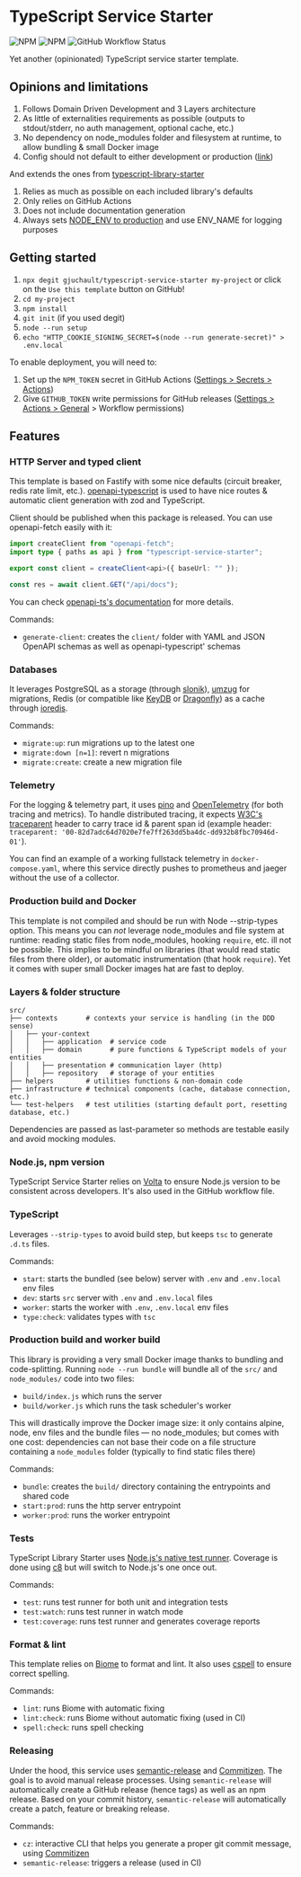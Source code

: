 # TypeScript Service Starter

![NPM](https://img.shields.io/npm/l/@gjuchault/typescript-service-starter)
![NPM](https://img.shields.io/npm/v/@gjuchault/typescript-service-starter)
![GitHub Workflow Status](https://github.com/gjuchault/typescript-service-starter/actions/workflows/typescript-service-starter.yml/badge.svg?branch=main)

Yet another (opinionated) TypeScript service starter template.

## Opinions and limitations

1. Follows Domain Driven Development and 3 Layers architecture
2. As little of externalities requirements as possible (outputs to stdout/stderr, no auth management, optional cache, etc.)
3. No dependency on node_modules folder and filesystem at runtime, to allow bundling & small Docker image
4. Config should not default to either development or production ([link](https://softwareengineering.stackexchange.com/a/375843))

And extends the ones from [typescript-library-starter](https://github.com/gjuchault/typescript-library-starter)

1. Relies as much as possible on each included library's defaults
2. Only relies on GitHub Actions
3. Does not include documentation generation
4. Always sets [NODE_ENV to production](https://cjihrig.com/node_env_considered_harmful) and use ENV_NAME for logging purposes

## Getting started

1. `npx degit gjuchault/typescript-service-starter my-project` or click on the `Use this template` button on GitHub!
2. `cd my-project`
3. `npm install`
4. `git init` (if you used degit)
5. `node --run setup`
6. `echo "HTTP_COOKIE_SIGNING_SECRET=$(node --run generate-secret)" > .env.local`

To enable deployment, you will need to:

1. Set up the `NPM_TOKEN` secret in GitHub Actions ([Settings > Secrets > Actions](https://github.com/gjuchault/typescript-service-starter/settings/secrets/actions))
2. Give `GITHUB_TOKEN` write permissions for GitHub releases ([Settings > Actions > General](https://github.com/gjuchault/typescript-service-starter/settings/actions) > Workflow permissions)

## Features

### HTTP Server and typed client

This template is based on Fastify with some nice defaults (circuit breaker, redis rate limit, etc.). [openapi-typescript](https://openapi-ts.dev) is used to have nice routes & automatic client generation with zod and TypeScript.

Client should be published when this package is released. You can use openapi-fetch easily with it:

```ts
import createClient from "openapi-fetch";
import type { paths as api } from "typescript-service-starter";

export const client = createClient<api>({ baseUrl: "" });

const res = await client.GET("/api/docs");
```

You can check [openapi-ts's documentation](https://openapi-ts.dev/introduction) for more details.

Commands:

- `generate-client`: creates the `client/` folder with YAML and JSON OpenAPI schemas as well as openapi-typescript' schemas

### Databases

It leverages PostgreSQL as a storage (through [slonik](https://github.com/gajus/slonik)), [umzug](https://github.com/sequelize/umzug) for migrations, Redis (or compatible like [KeyDB](https://docs.keydb.dev) or [Dragonfly](https://www.dragonflydb.io)) as a cache through [ioredis](https://github.com/luin/ioredis).

Commands:

- `migrate:up`: run migrations up to the latest one
- `migrate:down [n=1]`: revert n migrations
- `migrate:create`: create a new migration file

### Telemetry

For the logging & telemetry part, it uses [pino](https://github.com/pinojs/pino) and [OpenTelemetry](https:/github.com/open-telemetry/opentelemetry-js) (for both tracing and metrics). To handle distributed tracing, it expects [W3C's traceparent](https://www.w3.org/TR/trace-context/) header to carry trace id & parent span id (example header: `traceparent: '00-82d7adc64d7020e7fe7ff263dd5ba4dc-dd932b8fbc70946d-01'`).

You can find an example of a working fullstack telemetry in `docker-compose.yaml`, where this service directly pushes to prometheus and jaeger without the use of a collector.

### Production build and Docker

This template is not compiled and should be run with Node --strip-types option. This means you can _not_ leverage node_modules and file system at runtime: reading static files from node_modules, hooking `require`, etc. ill not be possible. This implies to be mindful on libraries (that would read static files from there older), or automatic instrumentation (that hook `require`). Yet it comes with super small Docker images hat are fast to deploy.

### Layers & folder structure

```
src/
├── contexts       # contexts your service is handling (in the DDD sense)
│   ├── your-context
│   │   ├── application  # service code
│   │   ├── domain       # pure functions & TypeScript models of your entities
│   │   ├── presentation # communication layer (http)
│   │   ├── repository   # storage of your entities
├── helpers        # utilities functions & non-domain code
├── infrastructure # technical components (cache, database connection, etc.)
└── test-helpers   # test utilities (starting default port, resetting database, etc.)
```

Dependencies are passed as last-parameter so methods are testable easily and avoid mocking modules.

### Node.js, npm version

TypeScript Service Starter relies on [Volta](https://volta.sh/) to ensure Node.js version to be consistent across developers. It's also used in the GitHub workflow file.

### TypeScript

Leverages `--strip-types` to avoid build step, but keeps `tsc` to generate `.d.ts` files.

Commands:

- `start`: starts the bundled (see below) server with `.env` and `.env.local` env files
- `dev`: starts `src` server with `.env` and `.env.local` files
- `worker`: starts the worker with `.env`, `.env.local` env files
- `type:check`: validates types with `tsc`

### Production build and worker build

This library is providing a very small Docker image thanks to bundling and code-splitting.
Running `node --run bundle` will bundle all of the `src/` and `node_modules/` code into two files:

- `build/index.js` which runs the server
- `build/worker.js` which runs the task scheduler's worker

This will drastically improve the Docker image size: it only contains alpine, node, env files and the bundle files — no node_modules; but comes with one cost: dependencies can not base their code on a file structure containing a `node_modules` folder (typically to find static files there)

Commands:

- `bundle`: creates the `build/` directory containing the entrypoints and shared code
- `start:prod`: runs the http server entrypoint
- `worker:prod`: runs the worker entrypoint

### Tests

TypeScript Library Starter uses [Node.js's native test runner](https://nodejs.org/api/test.html). Coverage is done using [c8](https://github.com/bcoe/c8) but will switch to Node.js's one once out.

Commands:

- `test`: runs test runner for both unit and integration tests
- `test:watch`: runs test runner in watch mode
- `test:coverage`: runs test runner and generates coverage reports

### Format & lint

This template relies on [Biome](https://biomejs.dev) to format and lint. It also uses [cspell](https://github.com/streetsidesoftware/cspell) to ensure correct spelling.

Commands:

- `lint`: runs Biome with automatic fixing
- `lint:check`: runs Biome without automatic fixing (used in CI)
- `spell:check`: runs spell checking

### Releasing

Under the hood, this service uses [semantic-release](https://github.com/semantic-release/semantic-release) and [Commitizen](https://github.com/commitizen/cz-cli).
The goal is to avoid manual release processes. Using `semantic-release` will automatically create a GitHub release (hence tags) as well as an npm release.
Based on your commit history, `semantic-release` will automatically create a patch, feature or breaking release.

Commands:

- `cz`: interactive CLI that helps you generate a proper git commit message, using [Commitizen](https://github.com/commitizen/cz-cli)
- `semantic-release`: triggers a release (used in CI)
